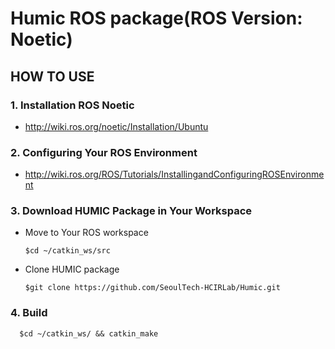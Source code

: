 # Humic ROS package(ROS Version: Noetic)

## HOW TO USE

### 1. Installation ROS Noetic
* http://wiki.ros.org/noetic/Installation/Ubuntu

### 2. Configuring Your ROS Environment
* http://wiki.ros.org/ROS/Tutorials/InstallingandConfiguringROSEnvironment

### 3. Download HUMIC Package in Your Workspace
* Move to Your ROS workspace
    
      $cd ~/catkin_ws/src
    
* Clone HUMIC package
   
      $git clone https://github.com/SeoulTech-HCIRLab/Humic.git

### 4. Build

      $cd ~/catkin_ws/ && catkin_make
